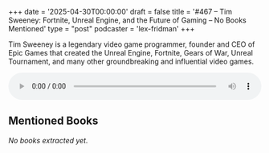 +++
date = '2025-04-30T00:00:00'
draft = false
title = '#467 – Tim Sweeney: Fortnite, Unreal Engine, and the Future of Gaming – No Books Mentioned'
type = "post"
podcaster = 'lex-fridman'
+++

Tim Sweeney is a legendary video game programmer, founder and CEO of Epic Games that created the Unreal Engine, Fortnite, Gears of War, Unreal Tournament, and many other groundbreaking and influential video games.

<audio controls style="width: 100%; max-width: 800px;">
  <source src="https://media.blubrry.com/takeituneasy/content.blubrry.com/takeituneasy/lex_ai_tim_sweeney.mp3" type="audio/mpeg">
  Your browser does not support the audio element.
</audio>

## Mentioned Books

*No books extracted yet.*